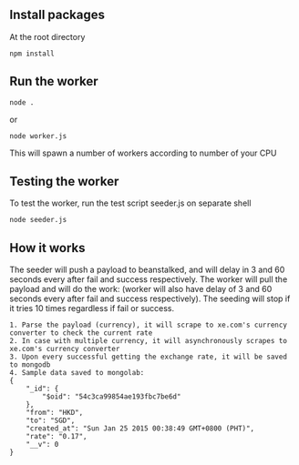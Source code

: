 ## Install packages

At the root directory

    npm install

## Run the worker

    node .
or

    node worker.js

This will spawn a number of workers according to number of your CPU

## Testing the worker

To test the worker, run the test script seeder.js on separate shell

    node seeder.js

## How it works

The seeder will push a payload to beanstalked, and will delay in 3 and 60 seconds every after fail and success respectively.
The worker will pull the payload and will do the work: (worker will also have delay of 3 and 60 seconds every after fail and success respectively).
The seeding will stop if it tries 10 times regardless if fail or success.
    
    1. Parse the payload (currency), it will scrape to xe.com's currency converter to check the current rate
    2. In case with multiple currency, it will asynchronously scrapes to xe.com's currency converter
    3. Upon every successful getting the exchange rate, it will be saved to mongodb
    4. Sample data saved to mongolab:
    {
        "_id": {
            "$oid": "54c3ca99854ae193fbc7be6d"
        },
        "from": "HKD",
        "to": "SGD",
        "created_at": "Sun Jan 25 2015 00:38:49 GMT+0800 (PHT)",
        "rate": "0.17",
        "__v": 0
    }


